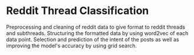 # Reddit Thread Classification
Preprocessing and cleaning of reddit data to give format to reddit threads and subthreads. Structuring the formatted data by using word2vec of each data point. Selection and prediction of the intent of the posts as well as improving the model's accuracy by using grid search.
